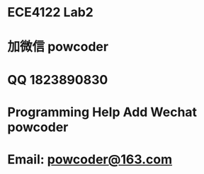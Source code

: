 # ECE4122 Lab2
# 加微信 powcoder

# QQ 1823890830

# Programming Help Add Wechat powcoder

# Email: powcoder@163.com

